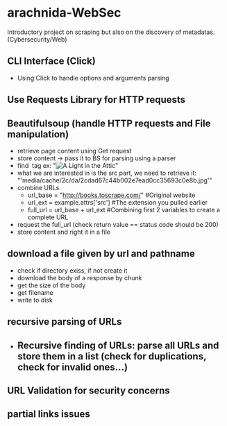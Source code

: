 # arachnida-WebSec
Introductory project on scraping but also on the discovery of metadatas. (Cybersecurity/Web)

## CLI Interface (Click)
- Using Click to handle options and arguments parsing

## Use Requests Library for HTTP requests

## Beautifulsoup (handle HTTP requests and File manipulation)
- retrieve page content using Get request
- store content -> pass it to BS for parsing using a parser
- find <img> tag ex: "<img alt="A Light in the Attic" class="thumbnail" src="media/cache/2c/da/2cdad67c44b002e7ead0cc35693c0e8b.jpg"/>"
- what we are interested in is the src part, we need to retrieve it: "'media/cache/2c/da/2cdad67c44b002e7ead0cc35693c0e8b.jpg'"
- combine URLs
    - url_base = "http://books.toscrape.com/" #Original website
    - url_ext = example.attrs['src'] #The extension you pulled earlier
    - full_url = url_base + url_ext #Combining first 2 variables to create a complete URL
- request the full_url (check return value == status code should be 200)
- store content and right it in a file

## download a file given by url and pathname
- check if directory exiss, if not create it 
- download the body of a response by chunk
- get the size of the body
- get filename
- write to disk

## recursive parsing of URLs
- Recursive finding of URLs: parse all URLs and store them in a list (check for duplications, check for invalid ones...)
    - 

## URL Validation for security concerns

## partial links issues